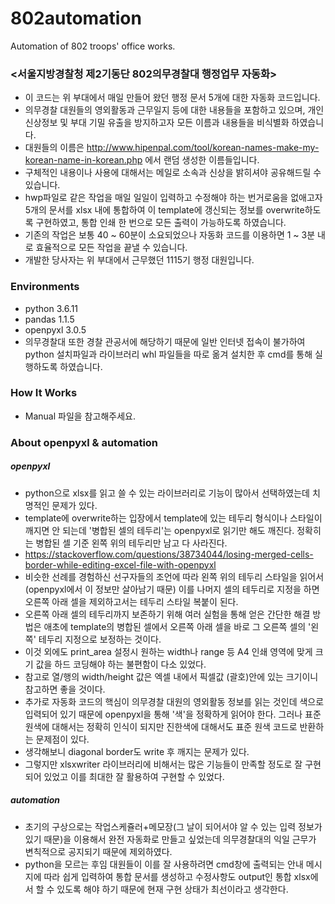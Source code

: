 # 802automation
Automation of 802 troops' office works.

### <서울지방경찰청 제2기동단 802의무경찰대 행정업무 자동화>
* 이 코드는 위 부대에서 매일 만들어 왔던 행정 문서 5개에 대한 자동화 코드입니다.
* 의무경찰 대원들의 영외활동과 근무일지 등에 대한 내용들을 포함하고 있으며, 개인 신상정보 및 부대 기밀 유출을 방지하고자 모든 이름과 내용들을 비식별화 하였습니다.
* 대원들의 이름은 http://www.hipenpal.com/tool/korean-names-make-my-korean-name-in-korean.php 에서 랜덤 생성한 이름들입니다.
* 구체적인 내용이나 사용에 대해서는 메일로 소속과 신상을 밝히셔야 공유해드릴 수 있습니다.
* hwp파일로 같은 작업을 매일 일일이 입력하고 수정해야 하는 번거로움을 없애고자 5개의 문서를 xlsx 내에 통합하여 이 template에 갱신되는 정보를 overwrite하도록 구현하였고, 
통합 인쇄 한 번으로 모든 출력이 가능하도록 하였습니다.
* 기존의 작업은 보통 40 ~ 60분이 소요되었으나 자동화 코드를 이용하면 1 ~ 3분 내로 효율적으로 모든 작업을 끝낼 수 있습니다.
* 개발한 당사자는 위 부대에서 근무했던 1115기 행정 대원입니다.

### Environments
* python 3.6.11
* pandas 1.1.5
* openpyxl 3.0.5
* 의무경찰대 또한 경찰 관공서에 해당하기 때문에 일반 인터넷 접속이 불가하여 python 설치파일과 라이브러리 whl 파일들을 따로 옮겨 설치한 후 cmd를 통해 실행하도록 하였습니다.

### How It Works
* Manual 파일을 참고해주세요.

### About openpyxl & automation
##### openpyxl
* python으로 xlsx를 읽고 쓸 수 있는 라이브러리로 기능이 많아서 선택하였는데 치명적인 문제가 있다.
* template에 overwrite하는 입장에서 template에 있는 테두리 형식이나 스타일이 깨지면 안 되는데 '병합된 셀의 테두리'는 openpyxl로 읽기만 해도 깨진다.
정확히는 병합된 셀 기준 왼쪽 위의 테두리만 남고 다 사라진다.
* https://stackoverflow.com/questions/38734044/losing-merged-cells-border-while-editing-excel-file-with-openpyxl
* 비슷한 선례를 경험하신 선구자들의 조언에 따라 왼쪽 위의 테두리 스타일을 읽어서 (openpyxl에서 이 정보만 살아남기 때문) 이를 나머지 셀의 테두리로 지정을 하면 
오른쪽 아래 셀을 제외하고서는 테두리 스타일 복붙이 된다.
* 오른쪽 아래 셀의 테두리까지 보존하기 위해 여러 실험을 통해 얻은 간단한 해결 방법은 애초에 template의 병합된 셀에서 오른쪽 아래 셀을 바로 그 오른쪽 셀의 '왼쪽' 테두리 지정으로 보정하는 것이다.
* 이것 외에도 print_area 설정시 원하는 width나 range 등 A4 인쇄 영역에 맞게 크기 값을 하드 코딩해야 하는 불편함이 다소 있었다.
* 참고로 열/행의 width/height 값은 엑셀 내에서 픽셀값 (괄호)안에 있는 크기이니 참고하면 좋을 것이다.
* 추가로 자동화 코드의 핵심이 의무경찰 대원의 영외활동 정보를 읽는 것인데 색으로 입력되어 있기 때문에 openpyxl을 통해 '색'을 정확하게 읽어야 한다.
 그러나 표준 원색에 대해서는 정확히 인식이 되지만 진한색에 대해서도 표준 원색 코드로 반환하는 문제점이 있다.
* 생각해보니 diagonal border도 write 후 깨지는 문제가 있다.
* 그렇지만 xlsxwriter 라이브러리에 비해서는 많은 기능들이 만족할 정도로 잘 구현되어 있었고 이를 최대한 잘 활용하여 구현할 수 있었다.

##### automation
* 초기의 구상으로는 작업스케쥴러+메모장(그 날이 되어서야 알 수 있는 입력 정보가 있기 때문)을 이용해서 완전 자동화로 만들고 싶었는데 의무경찰대의 익일 근무가 변칙적으로 공지되기 때문에 제외하였다.
* python을 모르는 후임 대원들이 이를 잘 사용하려면 cmd창에 출력되는 안내 메시지에 따라 쉽게 입력하여 통합 문서를 생성하고 수정사항도 output인 통합 xlsx에서 할 수 있도록 해야 하기 때문에
현재 구현 상태가 최선이라고 생각한다.
